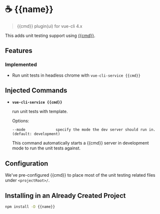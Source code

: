 # ☕️ {{name}}

> {{cmd}} plugin(ui) for vue-cli 4.x

This adds unit testing support using [{{cmd}}](http://template-runner.github.io/latest/index.html).

## Features

### Implemented
- Run unit tests in headless chrome with `vue-cli-service {{cmd}}`

## Injected Commands

- **`vue-cli-service {{cmd}}`**

  run unit tests with template.

  Options:

  ```
  --mode              specify the mode the dev server should run in. (default: development)
  ```

  This command automatically starts a {{cmd}} server in development mode to run the unit tests against.

## Configuration

We've pre-configured {{cmd}} to place most of the unit testing related files under `<projectRoot>/`.

## Installing in an Already Created Project

``` sh
npm install -D {{name}}
```
